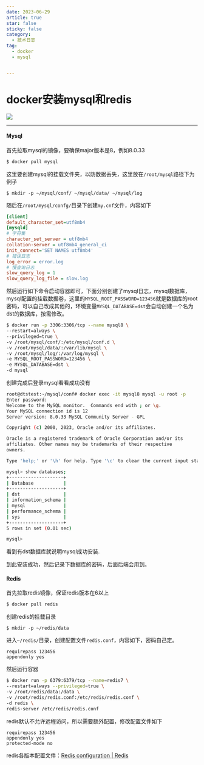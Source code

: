 ```yaml
---
date: 2023-06-29
article: true
star: false
sticky: false
category:
  - 技术日志
tag:
  - docker
  - mysql


---
```


# docker安装mysql和redis

![](https://w.wallhaven.cc/full/ex/wallhaven-ex9gwo.png)
<!-- more -->
---

#### Mysql

首先拉取mysql的镜像，要确保major版本是8，例如8.0.33

```sh
$ docker pull mysql
```

这里要创建mysql的挂载文件夹，以防数据丢失，这里放在`/root/mysql`路径下为例子

```
$ mkdir -p ~/mysql/conf/ ~/mysql/data/ ~/mysql/log
```

随后在`/root/mysql/confg/`目录下创建`my.cnf`文件，内容如下

```ini
[client]
default_character_set=utf8mb4
[mysqld]
# 字符集
character_set_server = utf8mb4
collation-server = utf8mb4_general_ci
init_connect='SET NAMES utf8mb4'
# 错误日志
log_error = error.log
# 慢查询日志
slow_query_log = 1
slow_query_log_file = slow.log
```

然后运行如下命令启动容器即可，下面分别创建了mysql日志，mysql数据库，mysql配置的挂载数据卷，这里的`MYSQL_ROOT_PASSWORD=123456`就是数据库的root密码，可以自己改成其他的，环境变量`MYSQL_DATABASE=dst`会自动创建一个名为dst的数据库，按需修改。

```sh
$ docker run -p 3306:3306/tcp --name mysql8 \
--restart=always \
--privileged=true \
-v /root/mysql/conf/:/etc/mysql/conf.d \
-v /root/mysql/data/:/var/lib/mysql \
-v /root/mysql/log/:/var/log/mysql \
-e MYSQL_ROOT_PASSWORD=123456 \
-e MYSQL_DATABASE=dst \
-d mysql
```

创建完成后登录mysql看看成功没有

```sh
root@dtstest:~/mysql/conf# docker exec -it mysql8 mysql -u root -p
Enter password: 
Welcome to the MySQL monitor.  Commands end with ; or \g.
Your MySQL connection id is 12
Server version: 8.0.33 MySQL Community Server - GPL

Copyright (c) 2000, 2023, Oracle and/or its affiliates.

Oracle is a registered trademark of Oracle Corporation and/or its
affiliates. Other names may be trademarks of their respective
owners.

Type 'help;' or '\h' for help. Type '\c' to clear the current input statement.

mysql> show databases;
+--------------------+
| Database           |
+--------------------+
| dst                |
| information_schema |
| mysql              |
| performance_schema |
| sys                |
+--------------------+
5 rows in set (0.01 sec)

mysql> 
```

看到有dst数据库就说明mysql成功安装.

到此安装成功，然后记录下数据库的密码，后面后端会用到。

#### Redis

首先拉取redis镜像，保证redis版本在6以上

```sh
$ docker pull redis
```

创建redis的挂载目录

```
$ mkdir -p ~/redis/data
```

进入`~/redis/`目录，创建配置文件`redis.conf`，内容如下，密码自己定。

```
requirepass 123456
appendonly yes
```

然后运行容器

```sh
$ docker run -p 6379:6379/tcp --name=redis7 \
--restart=always --privileged=true \
-v /root/redis/data:/data \
-v /root/redis/redis.conf:/etc/redis/redis.conf \
-d redis \
redis-server /etc/redis/redis.conf
```

redis默认不允许远程访问，所以需要额外配置，修改配置文件如下

```
requirepass 123456
appendonly yes
protected-mode no
```

redis各版本配置文件：[Redis configuration | Redis](https://redis.io/docs/management/config/)